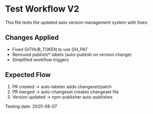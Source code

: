 # Test Workflow V2

This file tests the updated auto version management system with fixes:

## Changes Applied
- Fixed GITHUB_TOKEN to use GH_PAT
- Removed publish/* labels (auto-publish on version change)
- Simplified workflow triggers

## Expected Flow
1. PR created → auto-labeler adds changeset/patch
2. PR merged → auto-changeset creates changeset file
3. Version updated → npm-publisher auto-publishes

Testing date: 2025-08-07